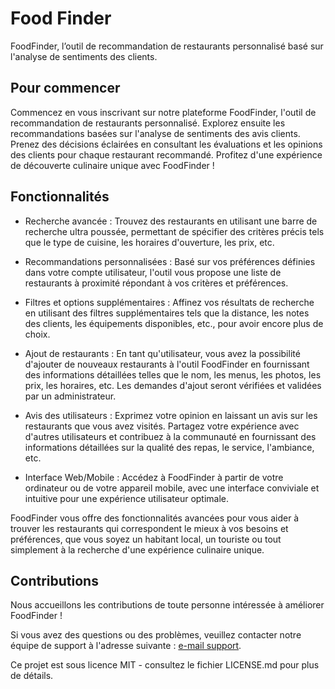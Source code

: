 # Food Finder

FoodFinder, l’outil de recommandation de restaurants personnalisé basé sur l'analyse de sentiments des clients.

## Pour commencer

Commencez en vous inscrivant sur notre plateforme FoodFinder, l'outil de recommandation de restaurants personnalisé. Explorez ensuite les recommandations basées sur l'analyse de sentiments des avis clients. Prenez des décisions éclairées en consultant les évaluations et les opinions des clients pour chaque restaurant recommandé. Profitez d'une expérience de découverte culinaire unique avec FoodFinder !

## Fonctionnalités 

- Recherche avancée : Trouvez des restaurants en utilisant une barre de recherche ultra poussée, permettant de spécifier des critères précis tels que le type de cuisine, les horaires d'ouverture, les prix, etc.

- Recommandations personnalisées : Basé sur vos préférences définies dans votre compte utilisateur, l'outil vous propose une liste de restaurants à proximité répondant à vos critères et préférences.

- Filtres et options supplémentaires : Affinez vos résultats de recherche en utilisant des filtres supplémentaires tels que la distance, les notes des clients, les équipements disponibles, etc., pour avoir encore plus de choix.

- Ajout de restaurants : En tant qu'utilisateur, vous avez la possibilité d'ajouter de nouveaux restaurants à l'outil FoodFinder en fournissant des informations détaillées telles que le nom, les menus, les photos, les prix, les horaires, etc. Les demandes d'ajout seront vérifiées et validées par un administrateur.

- Avis des utilisateurs : Exprimez votre opinion en laissant un avis sur les restaurants que vous avez visités. Partagez votre expérience avec d'autres utilisateurs et contribuez à la communauté en fournissant des informations détaillées sur la qualité des repas, le service, l'ambiance, etc.

- Interface Web/Mobile : Accédez à FoodFinder à partir de votre ordinateur ou de votre appareil mobile, avec une interface conviviale et intuitive pour une expérience utilisateur optimale.

FoodFinder vous offre des fonctionnalités avancées pour vous aider à trouver les restaurants qui correspondent le mieux à vos besoins et préférences, que vous soyez un habitant local, un touriste ou tout simplement à la recherche d'une expérience culinaire unique.

## Contributions 

Nous accueillons les contributions de toute personne intéressée à améliorer FoodFinder ! 

Si vous avez des questions ou des problèmes, veuillez contacter notre équipe de support à l'adresse suivante : [e-mail support](foodfinderesgi@gmail.com).

Ce projet est sous licence MIT - consultez le fichier LICENSE.md pour plus de détails.
